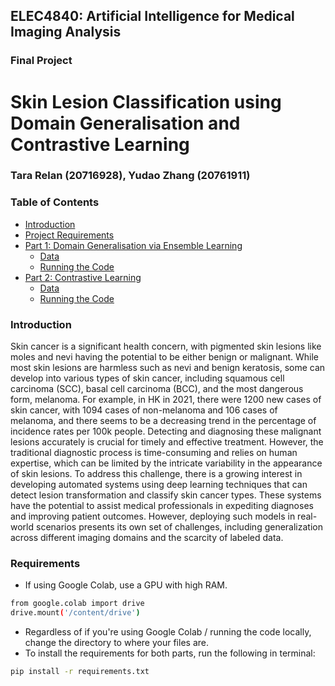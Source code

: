 ## ELEC4840: Artificial Intelligence for Medical Imaging Analysis
### Final Project
# Skin Lesion Classification using Domain Generalisation and Contrastive Learning
### Tara Relan (20716928), Yudao Zhang (20761911)

### Table of Contents
- [Introduction](#introduction)
- [Project Requirements](#requirements)
- [Part 1: Domain Generalisation via Ensemble Learning](#part-1-domain-generalisation-via-ensemble-learning)
  - [Data](#part-1-data)
  - [Running the Code](#part-1-getting-started)
- [Part 2: Contrastive Learning](#part-2-contrastive-learning)
  - [Data](#part-2-data)
  - [Running the Code](#part-2-getting-started)

### Introduction
Skin cancer is a significant health concern, with pigmented skin lesions like moles and nevi having the potential to be either benign or malignant. While most skin lesions are harmless such as nevi and benign keratosis, some can develop into various types of skin cancer, including squamous cell carcinoma (SCC), basal cell carcinoma (BCC), and the most dangerous form, melanoma. For example, in HK in 2021, there were 1200 new cases of skin cancer, with 1094 cases of non-melanoma and 106 cases of melanoma, and there seems to be a decreasing trend in the percentage of incidence rates per 100k people. Detecting and diagnosing these malignant lesions accurately is crucial for timely and effective treatment. However, the traditional diagnostic process is time-consuming and relies on human expertise, which can be limited by the intricate variability in the appearance of skin lesions. To address this challenge, there is a growing interest in developing automated systems using deep learning techniques that can detect lesion transformation and classify skin cancer types. These systems have the potential to assist medical professionals in expediting diagnoses and improving patient outcomes. However, deploying such models in real-world scenarios presents its own set of challenges, including generalization across different imaging domains and the scarcity of labeled data.

### Requirements
* If using Google Colab, use a GPU with high RAM.
```sh
from google.colab import drive
drive.mount('/content/drive')
```
* Regardless of if you're using Google Colab / running the code locally, change the directory to where your files are.
* To install the requirements for both parts, run the following in terminal:
```sh
pip install -r requirements.txt
```
